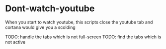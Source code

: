 # Dont-watch-youtube

When you start to watch youtube, this scripts close the youtube tab and cortana would give you a scolding

TODO: handle the tabs which is not full-screen
TODO: find the tabs which is not active
